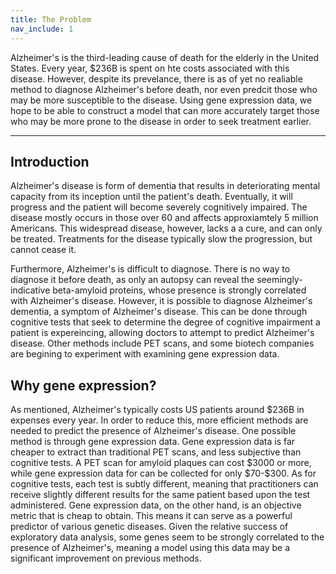 ```yaml
---
title: The Problem
nav_include: 1
---
```


Alzheimer's is the third-leading cause of death for the elderly in the United States. Every year, \$236B is spent on hte costs associated with this disease. However, despite its prevelance, there is as of yet no realiable method to diagnose Alzheimer's before death, nor even predcit those who may be more susceptible to the disease. Using gene expression data, we hope to be able to construct a model that can more accurately target those who may be more prone to the disease in order to seek treatment earlier.

----------


Introduction
-------------

Alzheimer's disease is form of dementia that results in deteriorating mental capacity from its inception until the patient's death. Eventually, it will progress and the patient will become severely cognitively impaired. The disease mostly occurs in those over 60 and affects approxiamtely 5 million Americans. This widespread disease, however, lacks a a cure, and can only be treated. Treatments for the disease typically slow the progression, but cannot cease it. 

Furthermore, Alzheimer's is difficult to diagnose. There is no way to diagnose it before death, as only an autopsy can reveal the seemingly-indicative beta-amyloid proteins, whose presence is strongly correlated with Alzheimer's disease. However, it is possible to diagnose Alzheimer's dementia, a symptom of Alzheimer's disease. This can be done through cognitive tests that seek to determine the degree of cognitive impairment a patient is expereincing, allowing doctors to attempt to predict Alzheimer's disease. Other methods include PET scans, and some biotech companies are begining to experiment with examining gene expression data.


Why gene expression?
-------------

As mentioned, Alzheimer's typically costs US patients around \$236B in expenses every year. In order to reduce this, more efficient methods are needed to predict the presence of Alzheimer's disease. One possible method is through gene expression data. Gene expression data is far cheaper to extract than traditional PET scans, and less subjective than cognitive tests. A PET scan for amyloid plaques can cost \$3000 or more, while gene expression data for can be collected for only \$70-\$300. As for cognitive tests, each test is subtly different, meaning that practitioners can receive slightly different results for the same patient based upon the test administered. Gene expression data, on the other hand, is an objective metric that is cheap to obtain. This means it can serve as a powerful predictor of various genetic diseases. Given the relative success of exploratory data analysis, some genes seem to be strongly correlated to the presence of Alzheimer's, meaning a model using this data may be a significant improvement on previous methods.
